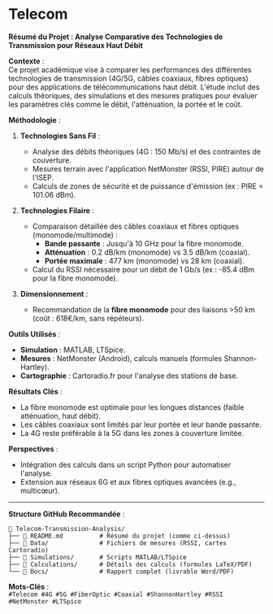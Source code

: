 # Telecom
**Résumé du Projet : Analyse Comparative des Technologies de Transmission pour Réseaux Haut Débit**  

**Contexte** :  
Ce projet académique vise à comparer les performances des différentes technologies de transmission (4G/5G, câbles coaxiaux, fibres optiques) pour des applications de télécommunications haut débit. L'étude inclut des calculs théoriques, des simulations et des mesures pratiques pour évaluer les paramètres clés comme le débit, l'atténuation, la portée et le coût.  

**Méthodologie** :  
1. **Technologies Sans Fil** :  
   - Analyse des débits théoriques (4G : 150 Mb/s) et des contraintes de couverture.  
   - Mesures terrain avec l'application NetMonster (RSSI, PIRE) autour de l'ISEP.  
   - Calculs de zones de sécurité et de puissance d'émission (ex : PIRE = 101.06 dBm).  

2. **Technologies Filaire** :  
   - Comparaison détaillée des câbles coaxiaux et fibres optiques (monomode/multimode) :  
     - **Bande passante** : Jusqu'à 10 GHz pour la fibre monomode.  
     - **Atténuation** : 0.2 dB/km (monomode) vs 3.5 dB/km (coaxial).  
     - **Portée maximale** : 477 km (monomode) vs 28 km (coaxial).  
   - Calcul du RSSI nécessaire pour un débit de 1 Gb/s (ex : -85.4 dBm pour la fibre monomode).  

3. **Dimensionnement** :  
   - Recommandation de la **fibre monomode** pour des liaisons >50 km (coût : 618€/km, sans répéteurs).  

**Outils Utilisés** :  
- **Simulation** : MATLAB, LTSpice.  
- **Mesures** : NetMonster (Android), calculs manuels (formules Shannon-Hartley).  
- **Cartographie** : Cartoradio.fr pour l'analyse des stations de base.  

**Résultats Clés** :  
- La fibre monomode est optimale pour les longues distances (faible atténuation, haut débit).  
- Les câbles coaxiaux sont limités par leur portée et leur bande passante.  
- La 4G reste préférable à la 5G dans les zones à couverture limitée.  

**Perspectives** :  
- Intégration des calculs dans un script Python pour automatiser l'analyse.  
- Extension aux réseaux 6G et aux fibres optiques avancées (e.g., multicœur).  

---

**Structure GitHub Recommandée** :  
```
📁 Telecom-Transmission-Analysis/
├── 📄 README.md          # Résumé du projet (comme ci-dessus)
├── 📁 Data/              # Fichiers de mesures (RSSI, cartes Cartoradio)
├── 📁 Simulations/       # Scripts MATLAB/LTSpice
├── 📁 Calculations/      # Détails des calculs (formules LaTeX/PDF)
└── 📁 Docs/              # Rapport complet (livrable Word/PDF)
```

**Mots-Clés** :  
`#Telecom #4G #5G #FiberOptic #Coaxial #ShannonHartley #RSSI #NetMonster #LTSpice`  
